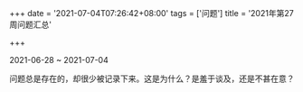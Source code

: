 +++
date = '2021-07-04T07:26:42+08:00'
tags = ['问题']
title = '2021年第27周问题汇总'

+++

2021-06-28 ~ 2021-07-04

问题总是存在的，却很少被记录下来。这是为什么？是羞于谈及，还是不甚在意？
